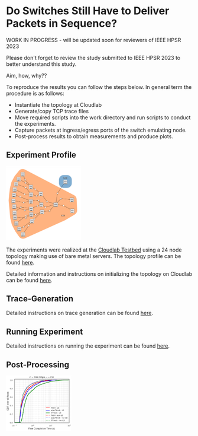 # Do Switches Still Have to Deliver Packets in Sequence?

WORK IN PROGRESS - will be updated soon for reviewers of IEEE HPSR 2023

Please don't forget to review the study submitted to IEEE HPSR 2023 to better understand this study.

Aim, how, why??

To reproduce the results you can follow the steps below. In general term the procedure is as follows:

* Instantiate the topology at Cloudlab
* Generate/copy TCP trace files
* Move required scripts into the work directory and run scripts to conduct the experiments.
* Capture packets at ingress/egress ports of the switch emulating node.
* Post-process results to obtain measurements and produce plots.


## Experiment Profile

<img src="https://github.com/ufukusubutun/Reordering_Switch/blob/main/docs/topo.png"  width="40%" >

The experiments were realized at the [Cloudlab Testbed](https://www.cloudlab.us/) using a 24 node topology making use of bare metal servers. The topology profile can be found [here](https://www.cloudlab.us/show-profile.php?uuid=999fe067-bf91-11ed-b28b-e4434b2381fc).

Detailed information and instructions on initializing the topology on Cloudlab can be found [here](https://github.com/ufukusubutun/Reordering_Switch/blob/main/docs/topology.md).


## Trace-Generation

Detailed instructions on trace generation can be found [here](https://github.com/ufukusubutun/Reordering_Switch/blob/main/docs/trace_gen.md).



## Running Experiment

Detailed instructions on running the experiment can be found [here](https://github.com/ufukusubutun/Reordering_Switch/blob/main/docs/exp_run.md).


## Post-Processing

<img src="https://github.com/ufukusubutun/Reordering_Switch/blob/main/docs/plot.png"  width="35%" >

